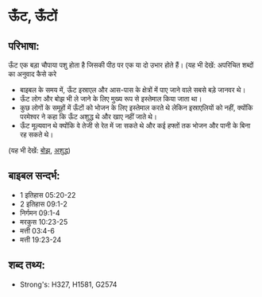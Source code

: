 # ऊँट, ऊँटों #

## परिभाषा: ##

ऊँट एक बड़ा चौपाया पशु होता है जिसकी पीठ पर एक या दो उभार होते हैं।
(यह भी देखें: अपरिचित शब्दों का अनुवाद कैसे करे

* बाइबल के समय में, ऊँट इस्राएल और आस-पास के क्षेत्रों में पाए जाने वाले सबसे बड़े जानवर थे।
* ऊँट लोग और बोझ भी ले जाने के लिए मुख्य रूप से इस्तेमाल किया जाता था।
* कुछ लोगों के समूहों में ऊँटों को भोजन के लिए इस्तेमाल करते थे लेकिन इस्राएलियों को नहीं, क्योंकि परमेश्वर ने कहा कि ऊँट अशुद्ध थे और खाए नहीं जाते थे।
* ऊँट मूल्यवान थे क्योंकि वे तेजी से रेत में जा सकते थे और कई हफ्तों तक भोजन और पानी के बिना रह सकते थे।

(यह भी देखें: [बोझ](../burden.md), [अशुद्ध](../unclean.md))

## बाइबल सन्दर्भ: ##

* 1 इतिहास 05:20-22
* 2 इतिहास 09:1-2
* निर्गमन 09:1-4
* मरकुस 10:23-25
* मत्ती 03:4-6
* मत्ती 19:23-24

## शब्द तथ्य: ##

* Strong's: H327, H1581, G2574
